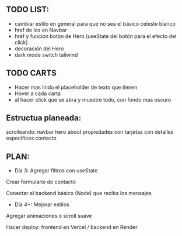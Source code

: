 ## TODO LIST:

- cambiar estilo en general para que no sea el básico celeste blanco
- href de los <a> en Navbar
- href y función botón de Hero (useState del botón para el efecto del click)
- decoración del Hero
- dark mode switch tailwind

## TODO CARTS

- Hacer mas lindo el placeholder de texto que tienen
- Hover a cada carta
- al hacer click que se abra y muestre todo, con fondo mas oscuro

## Estructua planeada:
scrolleando: 
  navbar
  hero
  about
  propiedades con tarjetas con detalles especificos
  contacto

## PLAN: 

- Día 3:
Agregar filtros con useState

Crear formulario de contacto

Conectar el backend básico (Node) que reciba los mensajes

- Día 4+:
Mejorar estilos

Agregar animaciones o scroll suave

Hacer deploy: frontend en Vercel / backend en Render